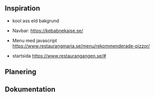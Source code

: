 ## Inspiration
- kool ass eld bakgrund
- Navbar: https://kebabnekajse.se/

- Menu med javascript https://www.restaurangmaria.se/menu/rekommenderade-pizzor/

- startsida https://www.restaurangangen.se/#

## Planering


## Dokumentation

